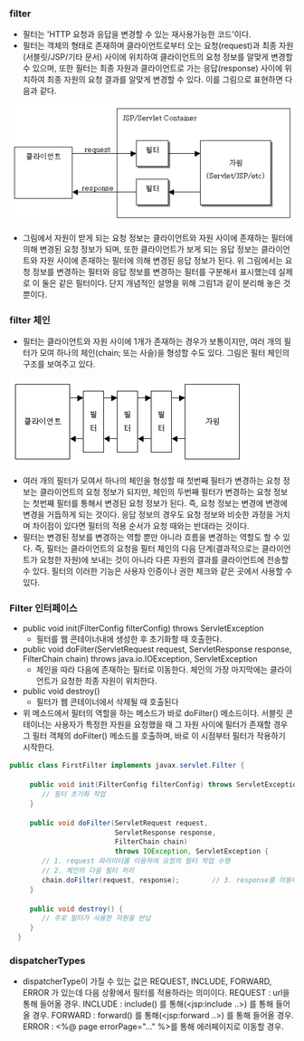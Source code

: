 ### filter
- 필터는 'HTTP 요청과 응답을 변경할 수 있는 재사용가능한 코드'이다.
- 필터는 객체의 형태로 존재하며 클라이언트로부터 오는 요청(request)과 최종 자원(서블릿/JSP/기타 문서) 사이에 위치하여 클라이언트의 요청 정보를 알맞게 변경할 수 있으며, 또한 필터는 최종 자원과 클라이언트로 가는 응답(response) 사이에 위치하여 최종 자원의 요청 결과를 알맞게 변경할 수 있다. 이를 그림으로 표현하면 다음과 같다.

![alt text](/image/spring/filter1.gif )

- 그림에서 자원이 받게 되는 요청 정보는 클라이언트와 자원 사이에 존재하는 필터에 의해 변경된 요청 정보가 되며, 또한 클라이언트가 보게 되는 응답 정보는 클라이언트와 자원 사이에 존재하는 필터에 의해 변경된 응답 정보가 된다. 위 그림에서는 요청 정보를 변경하는 필터와 응답 정보를 변경하는 필터를 구분해서 표시했는데 실제로 이 둘은 같은 필터이다. 단지 개념적인 설명을 위해 그림1과 같이 분리해 놓은 것 뿐이다.



### filter 체인
- 필터는 클라이언트와 자원 사이에 1개가 존재하는 경우가 보통이지만, 여러 개의 필터가 모여 하나의 체인(chain; 또는 사슬)을 형성할 수도 있다. 그림은 필터 체인의 구조를 보여주고 있다.

![alt text](/image/spring/filter2.gif )

 - 여러 개의 필터가 모여서 하나의 체인을 형성할 때 첫번째 필터가 변경하는 요청 정보는 클라이언트의 요청 정보가 되지만, 체인의 두번째 필터가 변경하는 요청 정보는 첫번째 필터를 통해서 변경된 요청 정보가 된다. 즉, 요청 정보는 변경에 변경에 변경을 거듭하게 되는 것이다. 응답 정보의 경우도 요청 정보와 비슷한 과정을 거치며 차이점이 있다면 필터의 적용 순서가 요청 때와는 반대라는 것이다.
 - 필터는 변경된 정보를 변경하는 역할 뿐만 아니라 흐름을 변경하는 역할도 할 수 있다. 즉, 필터는 클라이언트의 요청을 필터 체인의 다음 단계(결과적으로는 클라이언트가 요청한 자원)에 보내는 것이 아니라 다른 자원의 결과를 클라이언트에 전송할 수 있다. 필터의 이러한 기능은 사용자 인증이나 권한 체크와 같은 곳에서 사용할 수 있다.

### Filter 인터페이스

- public void init(FilterConfig filterConfig) throws ServletException
  - 필터를 웹 콘테이너내에 생성한 후 초기화할 때 호출한다.
- public void doFilter(ServletRequest request, ServletResponse response, FilterChain chain) throws java.io.IOException, ServletException
  - 체인을 따라 다음에 존재하는 필터로 이동한다. 체인의 가장 마지막에는 클라이언트가 요청한 최종 자원이 위치한다.
- public void destroy()
  - 필터가 웹 콘테이너에서 삭제될 때 호출된다
- 위 메소드에서 필터의 역할을 하는 메소드가 바로 doFilter() 메소드이다. 서블릿 콘테이너는 사용자가 특정한 자원을 요청했을 때 그 자원 사이에 필터가 존재할 경우 그 필터 객체의 doFilter() 메소드를 호출하며, 바로 이 시점부터 필터가 작용하기 시작한다.

~~~ java
public class FirstFilter implements javax.servlet.Filter {
  
     public void init(FilterConfig filterConfig) throws ServletException {
        // 필터 초기화 작업
     }
     
     public void doFilter(ServletRequest request,
                          ServletResponse response,
                          FilterChain chain)
                          throws IOException, ServletException {
        // 1. request 파리미터를 이용하여 요청의 필터 작업 수행
        // 2. 체인의 다음 필터 처리
        chain.doFilter(request, response);        // 3. response를 이용하여 응답의 필터링 작업 수행
     }
     
     public void destroy() {
        // 주로 필터가 사용한 자원을 반납
     }
  }
~~~


### dispatcherTypes
- dispatcherType이 가질 수 있는 값은 REQUEST, INCLUDE, FORWARD, ERROR 가 있는데 다음 상황에서 필터를 적용하라는 의미이다.
REQUEST : url을 통해 들어올 경우.
INCLUDE : include() 를 통해(<jsp:include ..>) 를 통해 들어올 경우.
FORWARD : forward() 를 통해(<jsp:forward ..>) 를 통해 들어올 경우.
ERROR : <%@ page errorPage="..." %>를 통해 에러페이지로 이동할 경우.